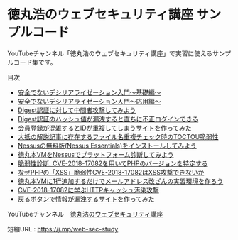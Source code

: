 # 徳丸浩のウェブセキュリティ講座 サンプルコード

YouTubeチャンネル「徳丸浩のウェブセキュリティ講座」で実習に使えるサンプルコード集です。

目次
- [安全でないデシリアライゼーション入門～基礎編～](./insecure-deserialization-part1)
- [安全でないデシリアライゼーション入門～応用編～](./insecure-deserialization-part2)
- [Digest認証に対して中間者攻撃してみよう](./digest-auth-part1)
- [Digest認証のハッシュ値が漏洩すると直ちに不正ログインできる](./digest-auth-part2)
- [会員登録が混雑するとIDが重複してしまうサイトを作ってみた](./user-id-collision)
- [大抵の解説記事に存在するファイル名重複チェック時のTOCTOU脆弱性](./file-name-collision)
- [Nessusの無料版(Nessus Essentials)をインストールしてみよう](./install-nessus)
- [徳丸本VMをNessusでプラットフォーム診断してみよう](./1st-scan-with-nessus)
- [脆弱性診断: CVE-2018-17082を用いてPHPのバージョンを特定する](./guess-php-version-by-CVE-2018-17082)
- [なぜPHPの「XSS」脆弱性CVE-2018-17082はXSS攻撃できないか](./why-CVE-2018-17082-is-not-XSS)
- [徳丸本VMに1行追加するだけでメールアドレス改ざんの実習環境を作ろう](./email-address-tampering)
- [CVE-2018-17082に学ぶHTTPキャッシュ汚染攻撃](./Introduction-to-cache-poisoning)
- [戻るボタンで情報が漏洩するサイトを作ってみた](./browser-back-incident)

YouTubeチャンネル　[徳丸浩のウェブセキュリティ講座](https://www.youtube.com/channel/UCLNW6Bo_YU3TxnzsII2gEDA)

短縮URL : https://j.mp/web-sec-study
